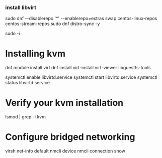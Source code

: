### install libvirt
  sudo dnf --disablerepo '*' --enablerepo=extras swap centos-linux-repos centos-stream-repos
  sudo dnf distro-sync -y

  sudo -i
  # Installing kvm
  dnf module install virt
  dnf install virt-install virt-viewer libguestfs-tools

  systemctl enable libvirtd.service
  systemctl start libvirtd.service
  systemctl status libvirtd.service
  # Verify your kvm installation
  lsmod | grep -i kvm
  # Configure bridged networking
  virsh net-info default
  nmcli device
  nmcli connection show
